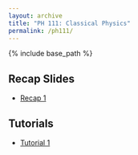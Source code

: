 ```yaml
---
layout: archive
title: "PH 111: Classical Physics"
permalink: /ph111/
---
```

{% include base_path %}

## Recap Slides

- [Recap 1](/files/resources/ph111/ph111_recap1.pdf)

## Tutorials 

- [Tutorial 1](/files/resources/ph111/ph111_tut1.pdf)

